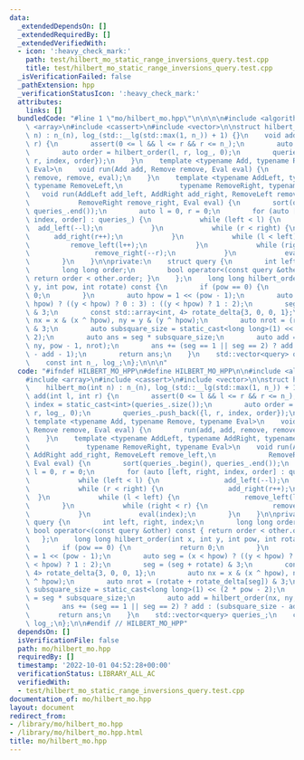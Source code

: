 ```yaml
---
data:
  _extendedDependsOn: []
  _extendedRequiredBy: []
  _extendedVerifiedWith:
  - icon: ':heavy_check_mark:'
    path: test/hilbert_mo_static_range_inversions_query.test.cpp
    title: test/hilbert_mo_static_range_inversions_query.test.cpp
  _isVerificationFailed: false
  _pathExtension: hpp
  _verificationStatusIcon: ':heavy_check_mark:'
  attributes:
    links: []
  bundledCode: "#line 1 \"mo/hilbert_mo.hpp\"\n\n\n\n#include <algorithm>\n#include\
    \ <array>\n#include <cassert>\n#include <vector>\n\nstruct hilbert_mo {\n    hilbert_mo(int\
    \ n) : n_(n), log_(std::__lg(std::max(1, n_)) + 1) {}\n    void add(int l, int\
    \ r) {\n        assert(0 <= l && l <= r && r <= n_);\n        auto index = static_cast<int>(queries_.size());\n\
    \        auto order = hilbert_order(l, r, log_, 0);\n        queries_.push_back({l,\
    \ r, index, order});\n    }\n    template <typename Add, typename Remove, typename\
    \ Eval>\n    void run(Add add, Remove remove, Eval eval) {\n        run(add, add,\
    \ remove, remove, eval);\n    }\n    template <typename AddLeft, typename AddRight,\
    \ typename RemoveLeft,\n              typename RemoveRight, typename Eval>\n \
    \   void run(AddLeft add_left, AddRight add_right, RemoveLeft remove_left,\n \
    \            RemoveRight remove_right, Eval eval) {\n        sort(queries_.begin(),\
    \ queries_.end());\n        auto l = 0, r = 0;\n        for (auto [left, right,\
    \ index, order] : queries_) {\n            while (left < l) {\n              \
    \  add_left(--l);\n            }\n            while (r < right) {\n          \
    \      add_right(r++);\n            }\n            while (l < left) {\n      \
    \          remove_left(l++);\n            }\n            while (right < r) {\n\
    \                remove_right(--r);\n            }\n            eval(index);\n\
    \        }\n    }\n\nprivate:\n    struct query {\n        int left, right, index;\n\
    \        long long order;\n        bool operator<(const query &other) const {\
    \ return order < other.order; }\n    };\n    long long hilbert_order(int x, int\
    \ y, int pow, int rotate) const {\n        if (pow == 0) {\n            return\
    \ 0;\n        }\n        auto hpow = 1 << (pow - 1);\n        auto seg = (x <\
    \ hpow) ? ((y < hpow) ? 0 : 3) : ((y < hpow) ? 1 : 2);\n        seg = (seg + rotate)\
    \ & 3;\n        const std::array<int, 4> rotate_delta{3, 0, 0, 1};\n        auto\
    \ nx = x & (x ^ hpow), ny = y & (y ^ hpow);\n        auto nrot = (rotate + rotate_delta[seg])\
    \ & 3;\n        auto subsquare_size = static_cast<long long>(1) << (2 * pow -\
    \ 2);\n        auto ans = seg * subsquare_size;\n        auto add = hilbert_order(nx,\
    \ ny, pow - 1, nrot);\n        ans += (seg == 1 || seg == 2) ? add : (subsquare_size\
    \ - add - 1);\n        return ans;\n    }\n    std::vector<query> queries_;\n\
    \    const int n_, log_;\n};\n\n\n"
  code: "#ifndef HILBERT_MO_HPP\n#define HILBERT_MO_HPP\n\n#include <algorithm>\n\
    #include <array>\n#include <cassert>\n#include <vector>\n\nstruct hilbert_mo {\n\
    \    hilbert_mo(int n) : n_(n), log_(std::__lg(std::max(1, n_)) + 1) {}\n    void\
    \ add(int l, int r) {\n        assert(0 <= l && l <= r && r <= n_);\n        auto\
    \ index = static_cast<int>(queries_.size());\n        auto order = hilbert_order(l,\
    \ r, log_, 0);\n        queries_.push_back({l, r, index, order});\n    }\n   \
    \ template <typename Add, typename Remove, typename Eval>\n    void run(Add add,\
    \ Remove remove, Eval eval) {\n        run(add, add, remove, remove, eval);\n\
    \    }\n    template <typename AddLeft, typename AddRight, typename RemoveLeft,\n\
    \              typename RemoveRight, typename Eval>\n    void run(AddLeft add_left,\
    \ AddRight add_right, RemoveLeft remove_left,\n             RemoveRight remove_right,\
    \ Eval eval) {\n        sort(queries_.begin(), queries_.end());\n        auto\
    \ l = 0, r = 0;\n        for (auto [left, right, index, order] : queries_) {\n\
    \            while (left < l) {\n                add_left(--l);\n            }\n\
    \            while (r < right) {\n                add_right(r++);\n          \
    \  }\n            while (l < left) {\n                remove_left(l++);\n    \
    \        }\n            while (right < r) {\n                remove_right(--r);\n\
    \            }\n            eval(index);\n        }\n    }\n\nprivate:\n    struct\
    \ query {\n        int left, right, index;\n        long long order;\n       \
    \ bool operator<(const query &other) const { return order < other.order; }\n \
    \   };\n    long long hilbert_order(int x, int y, int pow, int rotate) const {\n\
    \        if (pow == 0) {\n            return 0;\n        }\n        auto hpow\
    \ = 1 << (pow - 1);\n        auto seg = (x < hpow) ? ((y < hpow) ? 0 : 3) : ((y\
    \ < hpow) ? 1 : 2);\n        seg = (seg + rotate) & 3;\n        const std::array<int,\
    \ 4> rotate_delta{3, 0, 0, 1};\n        auto nx = x & (x ^ hpow), ny = y & (y\
    \ ^ hpow);\n        auto nrot = (rotate + rotate_delta[seg]) & 3;\n        auto\
    \ subsquare_size = static_cast<long long>(1) << (2 * pow - 2);\n        auto ans\
    \ = seg * subsquare_size;\n        auto add = hilbert_order(nx, ny, pow - 1, nrot);\n\
    \        ans += (seg == 1 || seg == 2) ? add : (subsquare_size - add - 1);\n \
    \       return ans;\n    }\n    std::vector<query> queries_;\n    const int n_,\
    \ log_;\n};\n\n#endif // HILBERT_MO_HPP"
  dependsOn: []
  isVerificationFile: false
  path: mo/hilbert_mo.hpp
  requiredBy: []
  timestamp: '2022-10-01 04:52:28+00:00'
  verificationStatus: LIBRARY_ALL_AC
  verifiedWith:
  - test/hilbert_mo_static_range_inversions_query.test.cpp
documentation_of: mo/hilbert_mo.hpp
layout: document
redirect_from:
- /library/mo/hilbert_mo.hpp
- /library/mo/hilbert_mo.hpp.html
title: mo/hilbert_mo.hpp
---
```

